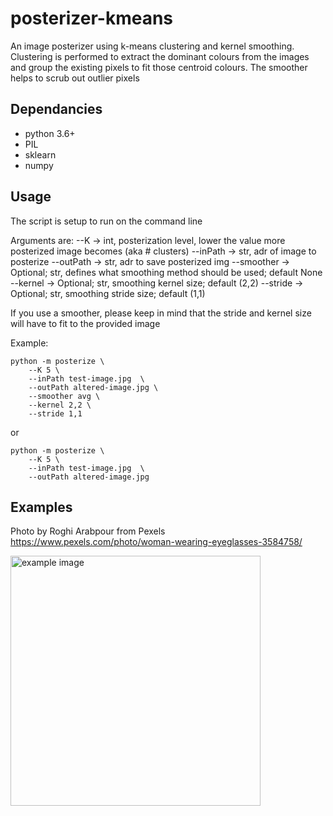 # posterizer-kmeans

An image posterizer using k-means clustering and kernel smoothing. Clustering is performed to extract the dominant colours from the images and group the
existing pixels to fit those centroid colours. The smoother helps to scrub out outlier pixels

## Dependancies
- python 3.6+
- PIL
- sklearn
- numpy

## Usage

The script is setup to run on the command line

Arguments are:
--K -> int, posterization level, lower the value more posterized image becomes (aka # clusters)
--inPath -> str, adr of image to posterize
--outPath -> str, adr to save posterized img
--smoother -> Optional; str, defines what smoothing method should be used; default None
--kernel -> Optional; str, smoothing kernel size; default (2,2)
--stride -> Optional; str, smoothing stride size; default (1,1)

If you use a smoother, please keep in mind that the stride and kernel size will have to fit to the provided image

Example:
```
python -m posterize \
    --K 5 \
    --inPath test-image.jpg  \
    --outPath altered-image.jpg \
    --smoother avg \
    --kernel 2,2 \
    --stride 1,1
```
or
```
python -m posterize \
    --K 5 \
    --inPath test-image.jpg  \
    --outPath altered-image.jpg
```

## Examples
Photo by Roghi Arabpour from Pexels
https://www.pexels.com/photo/woman-wearing-eyeglasses-3584758/

<img src="images/example.gif" alt="example image" width="400px"/>
